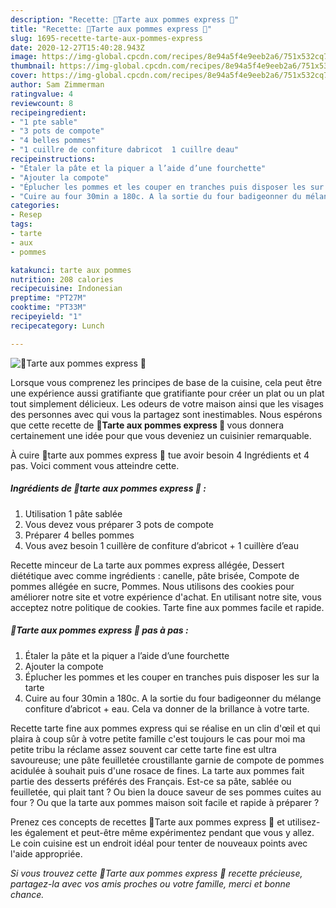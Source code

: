 ```yaml
---
description: "Recette: 🍏Tarte aux pommes express 🍎"
title: "Recette: 🍏Tarte aux pommes express 🍎"
slug: 1695-recette-tarte-aux-pommes-express
date: 2020-12-27T15:40:28.943Z
image: https://img-global.cpcdn.com/recipes/8e94a5f4e9eeb2a6/751x532cq70/🍏tarte-aux-pommes-express-🍎-photo-principale-de-la-recette.jpg
thumbnail: https://img-global.cpcdn.com/recipes/8e94a5f4e9eeb2a6/751x532cq70/🍏tarte-aux-pommes-express-🍎-photo-principale-de-la-recette.jpg
cover: https://img-global.cpcdn.com/recipes/8e94a5f4e9eeb2a6/751x532cq70/🍏tarte-aux-pommes-express-🍎-photo-principale-de-la-recette.jpg
author: Sam Zimmerman
ratingvalue: 4
reviewcount: 8
recipeingredient:
- "1 pte sable"
- "3 pots de compote"
- "4 belles pommes"
- "1 cuillre de confiture dabricot  1 cuillre deau"
recipeinstructions:
- "Étaler la pâte et la piquer a l’aide d’une fourchette"
- "Ajouter la compote"
- "Éplucher les pommes et les couper en tranches puis disposer les sur la tarte"
- "Cuire au four 30min a 180c. A la sortie du four badigeonner du mélange confiture d’abricot + eau. Cela va donner de la brillance à votre tarte."
categories:
- Resep
tags:
- tarte
- aux
- pommes

katakunci: tarte aux pommes 
nutrition: 208 calories
recipecuisine: Indonesian
preptime: "PT27M"
cooktime: "PT33M"
recipeyield: "1"
recipecategory: Lunch

---
```



![🍏Tarte aux pommes express 🍎](https://img-global.cpcdn.com/recipes/8e94a5f4e9eeb2a6/751x532cq70/🍏tarte-aux-pommes-express-🍎-photo-principale-de-la-recette.jpg)

Lorsque vous comprenez les principes de base de la cuisine, cela peut être une expérience aussi gratifiante que gratifiante pour créer un plat ou un plat tout simplement délicieux. Les odeurs de votre maison ainsi que les visages des personnes avec qui vous la partagez sont inestimables. Nous espérons que cette recette de <strong> 🍏Tarte aux pommes express 🍎 </strong> vous donnera certainement une idée pour que vous deveniez un cuisinier remarquable.

<!--inarticleads1-->

À cuire 🍏tarte aux pommes express 🍎 tue avoir besoin 4 Ingrédients et 4 pas. Voici comment vous atteindre cette.

##### Ingrédients de 🍏tarte aux pommes express 🍎 :

1. Utilisation 1 pâte sablée
1. Vous devez vous préparer 3 pots de compote
1. Préparer 4 belles pommes
1. Vous avez besoin 1 cuillère de confiture d’abricot + 1 cuillère d’eau


Recette minceur de La tarte aux pommes express allégée, Dessert diététique avec comme ingrédients : canelle, pâte brisée, Compote de pommes allégée en sucre, Pommes. Nous utilisons des cookies pour améliorer notre site et votre expérience d&#39;achat. En utilisant notre site, vous acceptez notre politique de cookies. Tarte fine aux pommes facile et rapide. 

<!--inarticleads2-->

##### 🍏Tarte aux pommes express 🍎 pas à pas :

1. Étaler la pâte et la piquer a l’aide d’une fourchette
1. Ajouter la compote
1. Éplucher les pommes et les couper en tranches puis disposer les sur la tarte
1. Cuire au four 30min a 180c. A la sortie du four badigeonner du mélange confiture d’abricot + eau. Cela va donner de la brillance à votre tarte.


Recette tarte fine aux pommes express qui se réalise en un clin d&#39;œil et qui plaira à coup sûr à votre petite famille c&#39;est toujours le cas pour moi ma petite tribu la réclame assez souvent car cette tarte fine est ultra savoureuse; une pâte feuilletée croustillante garnie de compote de pommes acidulée à souhait puis d&#39;une rosace de fines. La tarte aux pommes fait partie des desserts préférés des Français. Est-ce sa pâte, sablée ou feuilletée, qui plait tant ? Ou bien la douce saveur de ses pommes cuites au four ? Ou que la tarte aux pommes maison soit facile et rapide à préparer ? 

<!--inarticleads1-->

<p>
Prenez ces concepts de recettes 🍏Tarte aux pommes express 🍎 et utilisez-les également et peut-être même expérimentez pendant que vous y allez. Le coin cuisine est un endroit idéal pour tenter de nouveaux points avec l'aide appropriée.
</p>

<p>
<i>Si vous trouvez cette 🍏Tarte aux pommes express 🍎 recette précieuse, partagez-la avec vos amis proches ou votre famille, merci et bonne chance.</i>
</p>
